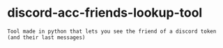 # discord-acc-friends-lookup-tool


`Tool made in python that lets you see the friend of a discord token (and their last messages)`
